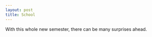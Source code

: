 ```yaml
---
layout: post
title: School
---
```


With this whole new semester, there can be many surprises ahead.
